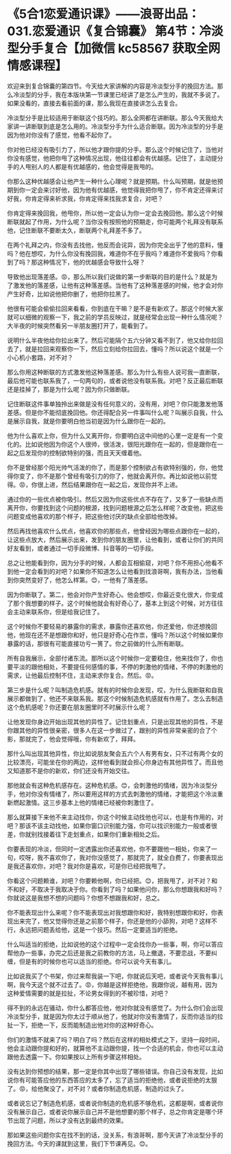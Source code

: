 # 《5合1恋爱通识课》——浪哥出品：031.恋爱通识《复合锦囊》 第4节：冷淡型分手复合【加微信 kc58567 获取全网情感课程】

欢迎来到复合锦囊的第四节。今天给大家讲解的内容是冷淡型分手的挽回方法。那么冷淡型的分手，我在本版块第一节课里已经讲了是怎么产生的，我就不多说了。如果没看的，直接去看前面的课，那么我现在直接讲怎么去复合。

冷淡型分手是比较适用于断联这个技巧的。那么全网都在讲断联。那么今天我给大家讲一讲断联到底是怎么用的。冷淡型分手为什么适合断联。因为冷淡型的分手是因为他对你没有了感觉，他看不起你了。

你对他已经没有吸引力了，所以他才跟你提的分手。那么这个时候记住了，当他对你没有感觉，他把你甩了这种情况出现，他往往都会有优越感。记住了，主动提分手的人甩别人的人都是有优越感的，他会觉得是我甩的。

你那么这种优越感会让他产生一种什么心理呢？就是预期。什么叫预期，就是他预期到你一定会来讨好他，因为他有优越感，他觉得我把你甩了，你不肯定还得来讨好我，你肯定得来祈求我，你肯定得来找我求复合，对吧？

你肯定得来挽回我，他甩你，所以他一定会认为你一定会去挽回他。那么这个时候断联就起了作用，为什么呢？当你没有按照他的预期走，你可能两个礼拜没有联系他，记住断联不要断太久，断联两个礼拜差不多了。

在两个礼拜之内，你没有去找他，他反而会诧异，因为你完全出乎了他的意料，懂吗？他在想哎，为什么你没有挽回我，难道你不在乎我吗？难道你不爱我吗？你看到了吗？那这种情况下，他的优越感会导致什么呀？

导致他出现落差感。😡，那么所以我们说做的第一步断联的目的是什么？就是为了激发他的落差感，让他有这种落差感。当他有了这种落差感的时候，他才会对你产生好奇，比如说他把你删了，他把你拉黑了。

他很有可能会偷偷拉回来看看，你到底在干嘛？是不是有新欢了。那这个时候大家就可以细微的观察一下，我之前的学员反映过，就是经常会出现一种什么情况呢？大半夜的时候突然看另一半朋友圈打开了，能看到了。

说明什么半夜他给你拉出来了。然后可能隔个五六分钟又看不到了，他又给你拉回去了，就是拉回来观察你一下，然后立刻给你拉回去，懂吗？所以说这个就是一个小心机小套路，对不对？

那么你用这种断联的方式激发他这种落差感。那么为什么有些人说可我一直断联，最后他可能也联系我了，一句两句的，或者说他没有联系我。对吧？反正最后断联还是挂掉了，那是为什么呢？因为你只做断联。

记住断联这件事单独拎出来做是没有任何意义的，没有用，对吧？你只能激发他落差感。但是你不能彻底挽回他。你还得配合另一件事叫什么呢？叫展示自我，什么是展示自我，就是你要明白他当初是因为什么跟你在一起的。

他为什么喜欢上你，但为什么又离开你，你要明白这中间他的心里一定是有一个变化的。比如说他因为你这个人很帅，很活泼，很阳光跟你在一起的，但是跟你在一起之后发现你的控制欲特别的强，而且天天缠着他。

你不是曾经那个阳光帅气活泼的你了，而是那个控制欲占有欲特别强的，你，他觉得你变了，你不是那个曾经有吸引力的你了，他就会离开你。再比如说他以前觉得。😡，你很上进，然后结果跟你在一起之后，发现你并不上进。

通过你的一些优点被你吸引。然后又因为你这些优点不存在了，又多了一些缺点而离开你，你要找到这个问题的根源，找到问题根源之后怎么样呢？改变他，把这些问题变成他喜欢的那个样子，把这些他讨厌的缺点全部给他改掉。

然后再找他喜欢什么优点，他喜欢你的那些点，他曾经因为哪些点跟你在一起的，让这些点放大，然后展示出来，发到你的朋友圈里，让他看到，或者让你们的共同好友看到，或者通过一切手段微博、抖音等的一切手段。

总之让他能看到你，因为分手的时候，人都会互相偷窥，对吧？你不用担心他看不到他一定会看到的对吧？如果你不知道怎么让他看到找浪哥啊，我有办法，当他看到你突然变好了，他怎么样第。😊，一他有了落差感。

因为你断联了。第二，他会对你产生好奇心。他会想哎，你最近变化很大，你变成了那个我想要的样子。这个时候他就会有好奇心了，基本上到这个时候，对方往往会主动来联系你，但是给我记住了。

这个时候你不要轻易的暴露你的需求，暴露你还喜欢他，你还爱他，你还想挽回他，他现在还不是想跟你和好，他只是好奇心在作祟，懂吗？所以这个时候如果你暴露的话，那很有可能直接功亏一篑了。你之前做的什么所有断联。

所有自我展示，全部付诸东流。那所以这个时候你一定要稳住，他来找你了，你也要平淡的跟他相处，不要提任何感情的事，不停的刺激他的情绪，不停的刺激他的需求，让他最后控制不住，主动来求你复合。然后。😡。

第三步是什么呢？叫制造危机感。就有的时候你会发现，哎，为什么我断联和自我展示都做到了，他还不来联系我。那这个时候制造危机感就有作用了。怎么去制造这个危机感呢？你还要在朋友圈里时不时展示什么呢？

让他发现你身边开始出现其他的异性了。记住划重点，只是出现其他的异性，不是你跟其他的异性很亲密，很多人在这一步做过了，跟别的异性非常亲密的合了个影，那就完了，他会觉得哦，你有新欢了，拜拜。

那什么叫出现其他异性，你比如说朋友聚会五六个人有男有女，只不过有两个女的比较漂亮，可能坐在你的两边，这样他看到就会担心你身边有其他异性了。而且他又知道那不是你的新欢，你们还没有开始交往。

那他就会有这种危机感存在。这种危机感。😊，会刺激他的情绪，因为冷淡型分手，他对你没有情绪了，所以要用这样的方式去刺激他的情绪，才能把这个冷淡重新燃起激情。这三步基本上他的情绪已经被你刺激住了。

那么就算接下来他不来主动找你，你这个时候主动找他也可以，也是有作用的，对吧？那该不该主动找他，如果你窗口识别能力强，你可以找识别能力一般或者很差，你就别找接着往下走划重点，如果你们重新相处之后。

你要表现的冷淡，但同时一定透露出你还喜欢他，你不要跟他一相处，你来了一句，哎呀，我不喜欢你了，我对你没感觉了，那就完了，就全白费了，你要表现出是我还喜欢你，对吧？我对你是喜欢，可是你已经把我甩了。

你看这个问题赖谁，对吧？你要赖他啊，你已经把。😊，把我甩了，对不对？和不和好，不取决于我取决于你。你看到了吗？如果他问你，那么你想跟我和好吗？你就说这是我想不想的问题吗？你想不想跟我和好，总之。

你不能表现出什么来呢？你不能表现出对我想跟你和好，我特别想跟你和好，你表现出来完了，他又觉得你还是之前那个样子，你还是他的小舔狗，对吧？这样不行，永远把问题丢给他，这是一个技巧。然后一定要适当的拒绝。

什么叫适当的拒绝，比如说他的这个过程中一定会找你办一些事，啊，你可以答应帮他办一些事，办完之后还是我之前教你的方法，马上撤退，不要恋战，不要纠缠，但是有的时候你也可以适当的拒绝。你可以说今天有事儿。

比如说我买了个书架，你过来帮我装一下吧，你就说后天吧，或者说今天我有事儿啊，我今天这个就不过去了。😡，你越是这样拒绝他，我跟你说，越有用，因为这种爱情需要的就是拉扯，不论男女得到的不被珍惜，对吧？

得不到的永远在骚动，你什么都答应他，他对你就没有感觉了。为什么你们会出现冷淡型分手，就是因为你太过于顺从他了，他就对你没有激情了，反而你适当的拉扯一下，拒绝一下，反而能制造出他对你的这种好奇心。

你们的激情不就来了吗？明白了吗？然后在这样的相处模式之下，坚持一段时间，他会主动跟你提和好的，就算他不主动跟你提，找一个合适的机会，你也可以主动跟他去透露一下。你如果按以上所有步骤这样相处。

没有达到你预想的结果，那一定是你其中出现了哪些错误。你自己没有发现，比如说你有可能答应他的东西答应的太多了，忘了适当的拒绝他，或者说拒绝的太狠了。😡，给他聚没了，对不对？或者你制造危机感，制造的过头了。

或者说忘记了制造危机感，或者说你制造的危机感不够危机，这都是啊，或者说你没有展示自己，或者说你展示自己并不是他想要的那个样子，总之你肯定是哪个环节出现了问题，所以才没有达到最终的效果。

那如果这些问题你实在找不到的话，没关系，有浪哥啊，那今天讲了冷淡型分手的挽回方法。今天的课就到这里，我们下节课再见。😊。


